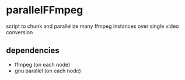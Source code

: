 # parallelFFmpeg

script to chunk and parallelize many ffmpeg instances over single video conversion


## dependencies

  - ffmpeg (on each node)
  - gnu parallel (on each node)
